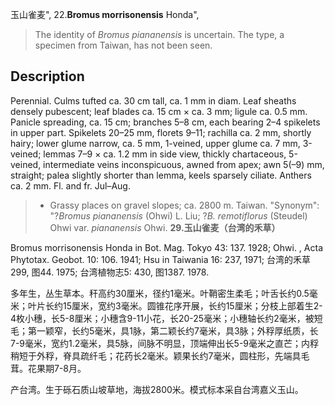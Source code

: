 玉山雀麦",
22.**Bromus morrisonensis** Honda",

> The identity of *Bromus piananensis* is uncertain. The type, a specimen from Taiwan, has not been seen.

## Description
Perennial. Culms tufted ca. 30 cm tall, ca. 1 mm in diam. Leaf sheaths densely pubescent; leaf blades ca. 15 cm × ca. 3 mm; ligule ca. 0.5 mm. Panicle spreading, ca. 15 cm; branches 5–8 cm, each bearing 2–4 spikelets in upper part. Spikelets 20–25 mm, florets 9–11; rachilla ca. 2 mm, shortly hairy; lower glume narrow, ca. 5 mm, 1-veined, upper glume ca. 7 mm, 3-veined; lemmas 7–9 × ca. 1.2 mm in side view, thickly chartaceous, 5-veined, intermediate veins inconspicuous, awned from apex; awn 5(–9) mm, straight; palea slightly shorter than lemma, keels sparsely ciliate. Anthers ca. 2 mm. Fl. and fr. Jul–Aug.

> * Grassy places on gravel slopes; ca. 2800 m. Taiwan.
  "Synonym": "?*Bromus piananensis* (Ohwi) L. Liu; ?*B. remotiflorus* (Steudel) Ohwi var. *piananensis* Ohwi.
**29.玉山雀麦（台湾的禾草）**

Bromus morrisonensis Honda in Bot. Mag. Tokyo 43: 137. 1928; Ohwi. , Acta Phytotax. Geobot. 10: 106. 1941; Hsu in Taiwania 16: 237, 1971; 台湾的禾草299, 图44. 1975; 台湾植物志5: 430, 图1387. 1978.

多年生，丛生草本。秆高约30厘米，径约1毫米。叶鞘密生柔毛；叶舌长约0.5毫米；叶片长约15厘米，宽约3毫米。圆锥花序开展，长约15厘米；分枝上部着生2-4枚小穗，长5-8厘米；小穗含9-11小花，长20-25毫米；小穗轴长约2毫米，被短毛；第一颖窄，长约5毫米，具1脉，第二颖长约7毫米，具3脉；外稃厚纸质，长7-9毫米，宽约1.2毫米，具5脉，间脉不明显，顶端伸出长5-9毫米之直芒；内稃稍短于外稃，脊具疏纤毛；花药长2毫米。颖果长约7毫米，圆柱形，先端具毛茸。花果期7-8月。

产台湾。生于砾石质山坡草地，海拔2800米。模式标本采自台湾嘉义玉山。
